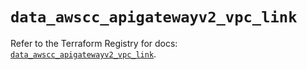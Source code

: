 # `data_awscc_apigatewayv2_vpc_link`

Refer to the Terraform Registry for docs: [`data_awscc_apigatewayv2_vpc_link`](https://registry.terraform.io/providers/hashicorp/awscc/0.70.0/docs/data-sources/apigatewayv2_vpc_link).
